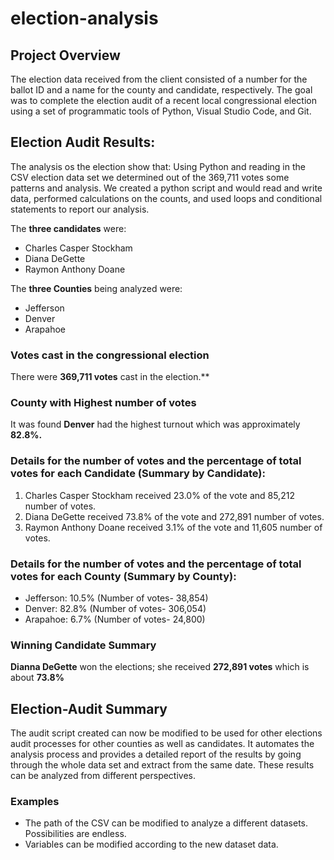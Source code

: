 # election-analysis
## Project Overview
The election data received from the client consisted of a number for the ballot ID and a name for the county and candidate, respectively. The goal was to complete the election audit of a recent local congressional election using a set of programmatic tools of Python, Visual Studio Code, and Git.
## Election Audit Results:
The analysis os the election show that:
Using Python and reading in the CSV election data set we determined out of the 369,711 votes some patterns and analysis.
We created a python script and would read and write data, performed calculations on the counts, and used loops and conditional statements to report our analysis.

The **three candidates** were:
- Charles Casper Stockham
- Diana DeGette
- Raymon Anthony Doane

The **three Counties** being analyzed were:
- Jefferson
- Denver
- Arapahoe

### Votes cast in the congressional election
There were **369,711 votes** cast in the election.**

### County with Highest number of votes
It was found **Denver** had the highest turnout which was approximately **82.8%.**

### Details for the number of votes and the percentage of total votes for each Candidate (Summary by Candidate):
1. Charles Casper Stockham received 23.0% of the vote and 85,212 number of votes.
2. Diana DeGette received 73.8% of the vote and 272,891 number of votes.
3. Raymon Anthony Doane received 3.1% of the vote and 11,605 number of votes.

### Details for the number of votes and the percentage of total votes for each County (Summary by County):
- Jefferson: 10.5%  (Number of votes- 38,854)
- Denver: 82.8% (Number of votes- 306,054)
- Arapahoe: 6.7% (Number of votes- 24,800)

### Winning Candidate Summary
**Dianna DeGette** won the elections; she received **272,891 votes** which is about **73.8%** 

## Election-Audit Summary
The audit script created can now be modified to be used for other elections audit processes for other counties as well as candidates. It automates the analysis process and provides a detailed report of the results by going through the whole data set and extract from the same date. These results can be analyzed from different perspectives.

### Examples
- The path of the CSV can be modified to analyze a different datasets. Possibilities are endless. 
- Variables can be modified according to the new dataset data.


